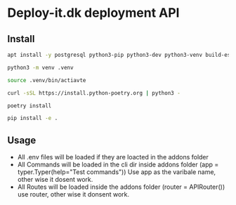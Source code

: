 # Deploy-it.dk deployment API

## Install 
```sh
apt install -y postgresql python3-pip python3-dev python3-venv build-essential libxml2-dev libxslt1-dev libldap2-dev libsasl2-dev libssl-dev libffi-dev libjpeg-dev libpq-dev
```

```sh
python3 -m venv .venv
```

```sh
source .venv/bin/actiavte

```
```sh
curl -sSL https://install.python-poetry.org | python3 -
```

```sh
poetry install
```

```sh
pip install -e .

```

## Usage

- All .env files will be loaded if they are loacted in the addons folder
- All Commands will be loaded in the cli dir inside addons folder (app = typer.Typer(help="Test commands")) Use app as the varibale name, other wise it dosent work.
- All Routes will be loaded inside the addons folder (router = APIRouter()) use router, other wise it donsent work. 